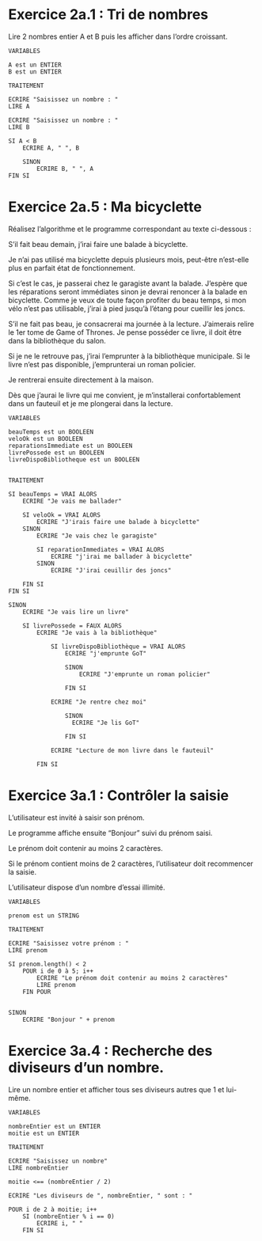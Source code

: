 # Exercice 2a.1 : Tri de nombres

Lire 2 nombres entier A et B puis les afficher dans l’ordre croissant.

```
VARIABLES

A est un ENTIER
B est un ENTIER

TRAITEMENT

ECRIRE "Saisissez un nombre : "
LIRE A

ECRIRE "Saisissez un nombre : "
LIRE B

SI A < B
    ECRIRE A, " ", B

    SINON
        ECRIRE B, " ", A
FIN SI
```

# Exercice 2a.5 : Ma bicyclette

Réalisez l’algorithme et le programme correspondant au texte ci-dessous :

S’il fait beau demain, j’irai faire une balade à bicyclette.

Je n’ai pas utilisé ma bicyclette depuis plusieurs mois, peut-être n’est-elle plus en parfait état de fonctionnement.

Si c’est le cas, je passerai chez le garagiste avant la balade. J’espère que les réparations seront immédiates sinon je devrai renoncer à la balade en bicyclette. Comme je veux de toute façon profiter du beau temps, si mon vélo n’est pas utilisable, j’irai à pied jusqu’à l’étang pour cueillir les joncs.

S’il ne fait pas beau, je consacrerai ma journée à la lecture. J’aimerais relire le 1er tome de Game of Thrones. Je pense posséder ce livre, il doit être dans la bibliothèque du salon.

Si je ne le retrouve pas, j’irai l’emprunter à la bibliothèque municipale. Si le livre n’est pas disponible, j’emprunterai un roman policier.

Je rentrerai ensuite directement à la maison.

Dès que j’aurai le livre qui me convient, je m’installerai confortablement dans un fauteuil et je me plongerai dans la lecture.

```
VARIABLES

beauTemps est un BOOLEEN
veloOk est un BOOLEEN
reparationsImmediate est un BOOLEEN
livrePossede est un BOOLEEN
livreDispoBibliotheque est un BOOLEEN


TRAITEMENT

SI beauTemps = VRAI ALORS
    ECRIRE "Je vais me ballader"

    SI veloOk = VRAI ALORS 
        ECRIRE "J'irais faire une balade à bicyclette"
    SINON
        ECRIRE "Je vais chez le garagiste"

        SI reparationImmediates = VRAI ALORS
            ECRIRE "j'irai me ballader à bicyclette"
        SINON
            ECRIRE "J'irai ceuillir des joncs" 

    FIN SI
FIN SI

SINON 
    ECRIRE "Je vais lire un livre"

    SI livrePossede = FAUX ALORS 
        ECRIRE "Je vais à la bibliothèque"

            SI livreDispoBibliothèque = VRAI ALORS
                ECRIRE "j'emprunte GoT"

                SINON
                    ECRIRE "J'emprunte un roman policier"
                
                FIN SI

            ECRIRE "Je rentre chez moi"

                SINON
                  ECRIRE "Je lis GoT"

                FIN SI

            ECRIRE "Lecture de mon livre dans le fauteuil"

        FIN SI
```

# Exercice 3a.1 : Contrôler la saisie

L’utilisateur est invité à saisir son prénom.

Le programme affiche ensuite “Bonjour” suivi du prénom saisi.

Le prénom doit contenir au moins 2 caractères.

Si le prénom contient moins de 2 caractères, l’utilisateur doit recommencer la saisie.

L’utilisateur dispose d’un nombre d’essai illimité.

```
VARIABLES

prenom est un STRING

TRAITEMENT

ECRIRE "Saisissez votre prénom : "
LIRE prenom

SI prenom.length() < 2
    POUR i de 0 à 5; i++
        ECRIRE "Le prénom doit contenir au moins 2 caractères"
        LIRE prenom
    FIN POUR


SINON
    ECRIRE "Bonjour " + prenom
```

# Exercice 3a.4 : Recherche des diviseurs d’un nombre.

Lire un nombre entier et afficher tous ses diviseurs autres que 1 et lui-même.

```
VARIABLES

nombreEntier est un ENTIER
moitie est un ENTIER

TRAITEMENT

ECRIRE "Saisissez un nombre"
LIRE nombreEntier

moitie <== (nombreEntier / 2)

ECRIRE "Les diviseurs de ", nombreEntier, " sont : "

POUR i de 2 à moitie; i++
    SI (nombreEntier % i == 0)
        ECRIRE i, " "
    FIN SI
```



